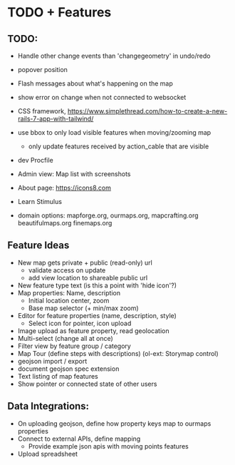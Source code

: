 # TODO + Features

## TODO:

* Handle other change events than 'changegeometry' in undo/redo
* popover position
* Flash messages about what's happening on the map
* show error on change when not connected to websocket
* CSS framework, https://www.simplethread.com/how-to-create-a-new-rails-7-app-with-tailwind/
* use bbox to only load visible features when moving/zooming map
  * only update features received by action_cable that are visible
* dev Procfile
* Admin view: Map list with screenshots
* About page: https://icons8.com
* Learn Stimulus

* domain options: mapforge.org, ourmaps.org, mapcrafting.org
  beautifulmaps.org finemaps.org


## Feature Ideas

* New map gets private + public (read-only) url
  * validate access on update
  * add view location to shareable public url
* New feature type text (is this a point with 'hide icon'?)
* Map properties: Name, description
  * Initial location center, zoom
  * Base map selector (+ min/max zoom)
* Editor for feature properties (name, description, style)
  * Select icon for pointer, icon upload
* Image upload as feature property, read geolocation
* Multi-select (change all at once)
* Filter view by feature group / category
* Map Tour (define steps with descriptions) (ol-ext: Storymap control)
* geojson import / export
* document geojson spec extension
* Text listing of map features
* Show pointer or connected state of other users


## Data Integrations:

* On uploading geojson, define how property keys map to ourmaps properties
* Connect to external APIs, define mapping
  * Provide example json apis with moving points features
* Upload spreadsheet
